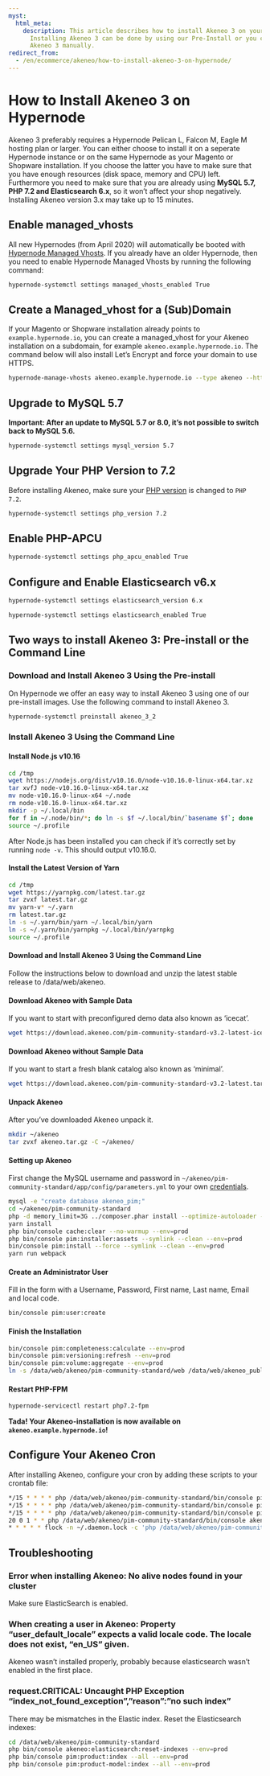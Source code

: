 ```yaml
---
myst:
  html_meta:
    description: This article describes how to install Akeneo 3 on your Hypernode.
      Installing Akeneo 3 can be done by using our Pre-Install or you can install
      Akeneo 3 manually.
redirect_from:
  - /en/ecommerce/akeneo/how-to-install-akeneo-3-on-hypernode/
---
```


<!-- source: https://support.hypernode.com/en/ecommerce/akeneo/how-to-install-akeneo-3-on-hypernode/ -->

# How to Install Akeneo 3 on Hypernode

Akeneo 3 preferably requires a Hypernode Pelican L, Falcon M, Eagle M hosting plan or larger. You can either choose to install it on a seperate Hypernode instance or on the same Hypernode as your Magento or Shopware installation. If you choose the latter you have to make sure that you have enough resources (disk space, memory and CPU) left. Furthermore you need to make sure that you are already using **MySQL 5.7, PHP 7.2 and Elasticsearch 6.x**, so it won’t affect your shop negatively. Installing Akeneo version 3.x may take up to 15 minutes.

## Enable managed_vhosts

All new Hypernodes (from April 2020) will automatically be booted with [Hypernode Managed Vhosts](../../hypernode-platform/nginx/hypernode-managed-vhosts.md). If you already have an older Hypernode, then you need to enable Hypernode Managed Vhosts by running the following command:

```bash
hypernode-systemctl settings managed_vhosts_enabled True
```

## Create a Managed_vhost for a (Sub)Domain

If your Magento or Shopware installation already points to `example.hypernode.io`, you can create a managed_vhost for your Akeneo installation on a subdomain, for example `akeneo.example.hypernode.io`. The command below will also install Let’s Encrypt and force your domain to use HTTPS.

```bash
hypernode-manage-vhosts akeneo.example.hypernode.io --type akeneo --https --force-https
```

## Upgrade to MySQL 5.7

**Important: After an update to MySQL 5.7 or 8.0, it’s not possible to switch back to MySQL 5.6.**

```bash
hypernode-systemctl settings mysql_version 5.7
```

## Upgrade Your PHP Version to 7.2

Before installing Akeneo, make sure your [PHP version](../../hypernode-platform/php/supported-php-versions-and-how-to-change-them-on-hypernode.md#changing-the-php-version-you-use-on-hypernode) is changed to `PHP 7.2`.

```bash
hypernode-systemctl settings php_version 7.2
```

## Enable PHP-APCU

```bash
hypernode-systemctl settings php_apcu_enabled True
```

## Configure and Enable Elasticsearch v6.x

```bash
hypernode-systemctl settings elasticsearch_version 6.x
```

```bash
hypernode-systemctl settings elasticsearch_enabled True
```

## Two ways to install Akeneo 3: Pre-install or the Command Line

### Download and Install Akeneo 3 Using the Pre-install

On Hypernode we offer an easy way to install Akeneo 3 using one of our pre-install images. Use the following command to install Akeneo 3.

```bash
hypernode-systemctl preinstall akeneo_3_2
```

### Install Akeneo 3 Using the Command Line

#### Install Node.js v10.16

```bash
cd /tmp
wget https://nodejs.org/dist/v10.16.0/node-v10.16.0-linux-x64.tar.xz
tar xvfJ node-v10.16.0-linux-x64.tar.xz
mv node-v10.16.0-linux-x64 ~/.node
rm node-v10.16.0-linux-x64.tar.xz
mkdir -p ~/.local/bin
for f in ~/.node/bin/*; do ln -s $f ~/.local/bin/`basename $f`; done
source ~/.profile
```

After Node.js has been installed you can check if it’s correctly set by running `node -v`. This should output v10.16.0.

#### Install the Latest Version of Yarn

```bash
cd /tmp
wget https://yarnpkg.com/latest.tar.gz
tar zvxf latest.tar.gz
mv yarn-v* ~/.yarn
rm latest.tar.gz
ln -s ~/.yarn/bin/yarn ~/.local/bin/yarn
ln -s ~/.yarn/bin/yarnpkg ~/.local/bin/yarnpkg
source ~/.profile
```

#### Download and Install Akeneo 3 Using the Command Line

Follow the instructions below to download and unzip the latest stable release to /data/web/akeneo.

#### Download Akeneo with Sample Data

If you want to start with preconfigured demo data also known as ‘icecat’.

```bash
wget https://download.akeneo.com/pim-community-standard-v3.2-latest-icecat.tar.gz -O akeneo.tar.gz
```

#### Download Akeneo without Sample Data

If you want to start a fresh blank catalog also known as ‘minimal’.

```bash
wget https://download.akeneo.com/pim-community-standard-v3.2-latest.tar.gz -O akeneo.tar.gz
```

#### Unpack Akeneo

After you’ve downloaded Akeneo unpack it.

```bash
mkdir ~/akeneo
tar zvxf akeneo.tar.gz -C ~/akeneo/
```

#### Setting up Akeneo

First change the MySQL username and password in `~/akeneo/pim-community-standard/app/config/parameters.yml` to your own [credentials](../../hypernode-platform/mysql/how-to-use-mysql-on-hypernode.md#finding-your-credentials).

```bash
mysql -e "create database akeneo_pim;"
cd ~/akeneo/pim-community-standard
php -d memory_limit=3G ../composer.phar install --optimize-autoloader --prefer-dist
yarn install
php bin/console cache:clear --no-warmup --env=prod
php bin/console pim:installer:assets --symlink --clean --env=prod
bin/console pim:install --force --symlink --clean --env=prod
yarn run webpack
```

#### Create an Administrator User

Fill in the form with a Username, Password, First name, Last name, Email and local code.

```bash
bin/console pim:user:create
```

#### Finish the Installation

```bash
bin/console pim:completeness:calculate --env=prod
bin/console pim:versioning:refresh --env=prod
bin/console pim:volume:aggregate --env=prod
ln -s /data/web/akeneo/pim-community-standard/web /data/web/akeneo_public
```

#### Restart PHP-FPM

```bash
hypernode-servicectl restart php7.2-fpm
```

**Tada! Your Akeneo-installation is now available on `akeneo.example.hypernode.io`!**

## Configure Your Akeneo Cron

After installing Akeneo, configure your cron by adding these scripts to your crontab file:

```bash
*/15 * * * * php /data/web/akeneo/pim-community-standard/bin/console pim:completeness:calculate --env=prod > /data/web/akeneo/pim-community-standard/app/logs/calculate_completeness.log 2>&1
*/15 * * * * php /data/web/akeneo/pim-community-standard/bin/console pim:versioning:refresh --env=prod > /data/web/akeneo/pim-community-standard/app/logs/refresh_versioning.log 2>&1
*/15 * * * * php /data/web/akeneo/pim-community-standard/bin/console pim:volume:aggregate --env=prod > /data/web/akeneo/pim-community-standard/app/logs/volume_aggregate.log 2>&1
20 0 1 * * php /data/web/akeneo/pim-community-standard/bin/console akeneo:batch:purge-job-execution –env=prod > /data/web/akeneo/pim-community-standard/var/logs/purge_job_execution.log 2>&1
* * * * * flock -n ~/.daemon.lock -c 'php /data/web/akeneo/pim-community-standard/bin/console akeneo:batch:job-queue-consumer-daemon --env=prod'
```

## Troubleshooting

### Error when installing Akeneo: No alive nodes found in your cluster

Make sure ElasticSearch is enabled.

### When creating a user in Akeneo: Property “user_default_locale” expects a valid locale code. The locale does not exist, “en_US” given.

Akeneo wasn’t installed properly, probably because elasticsearch wasn’t enabled in the first place.

### request.CRITICAL: Uncaught PHP Exception “index_not_found_exception”,”reason”:”no such index”

There may be mismatches in the Elastic index. Reset the Elasticsearch indexes:

```bash
cd /data/web/akeneo/pim-community-standard
php bin/console akeneo:elasticsearch:reset-indexes --env=prod
php bin/console pim:product:index --all --env=prod
php bin/console pim:product-model:index --all --env=prod
```
